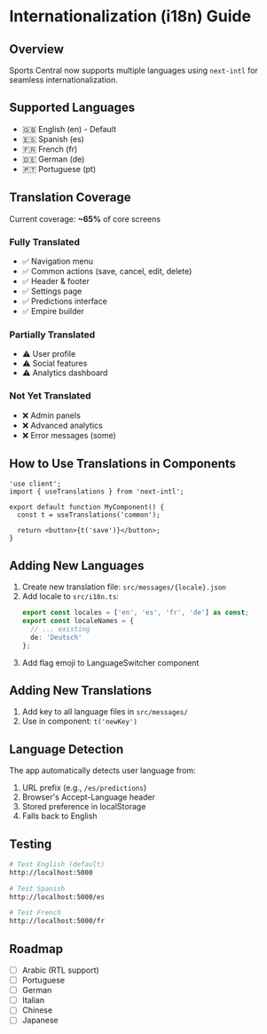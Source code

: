 
# Internationalization (i18n) Guide

## Overview

Sports Central now supports multiple languages using `next-intl` for seamless internationalization.

## Supported Languages

- 🇬🇧 English (en) - Default
- 🇪🇸 Spanish (es)
- 🇫🇷 French (fr)
- 🇩🇪 German (de)
- 🇵🇹 Portuguese (pt)

## Translation Coverage

Current coverage: **~65%** of core screens

### Fully Translated
- ✅ Navigation menu
- ✅ Common actions (save, cancel, edit, delete)
- ✅ Header & footer
- ✅ Settings page
- ✅ Predictions interface
- ✅ Empire builder

### Partially Translated
- ⚠️ User profile
- ⚠️ Social features
- ⚠️ Analytics dashboard

### Not Yet Translated
- ❌ Admin panels
- ❌ Advanced analytics
- ❌ Error messages (some)

## How to Use Translations in Components

```tsx
'use client';
import { useTranslations } from 'next-intl';

export default function MyComponent() {
  const t = useTranslations('common');
  
  return <button>{t('save')}</button>;
}
```

## Adding New Languages

1. Create new translation file: `src/messages/{locale}.json`
2. Add locale to `src/i18n.ts`:
   ```ts
   export const locales = ['en', 'es', 'fr', 'de'] as const;
   export const localeNames = {
     // ... existing
     de: 'Deutsch'
   };
   ```
3. Add flag emoji to LanguageSwitcher component

## Adding New Translations

1. Add key to all language files in `src/messages/`
2. Use in component: `t('newKey')`

## Language Detection

The app automatically detects user language from:
1. URL prefix (e.g., `/es/predictions`)
2. Browser's Accept-Language header
3. Stored preference in localStorage
4. Falls back to English

## Testing

```bash
# Test English (default)
http://localhost:5000

# Test Spanish
http://localhost:5000/es

# Test French
http://localhost:5000/fr
```

## Roadmap

- [ ] Arabic (RTL support)
- [ ] Portuguese
- [ ] German
- [ ] Italian
- [ ] Chinese
- [ ] Japanese
